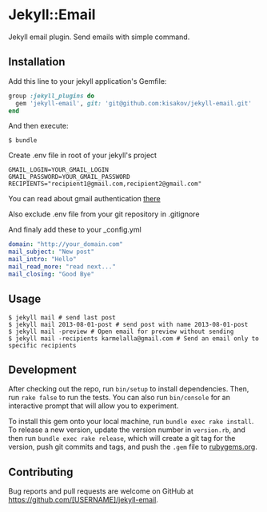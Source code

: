 # Jekyll::Email

Jekyll email plugin. Send emails with simple command.

## Installation

Add this line to your jekyll application's Gemfile:

```ruby
group :jekyll_plugins do
  gem 'jekyll-email', git: 'git@github.com:kisakov/jekyll-email.git'
end
```

And then execute:

    $ bundle

Create .env file in root of your jekyll's project

```
GMAIL_LOGIN=YOUR_GMAIL_LOGIN
GMAIL_PASSWORD=YOUR_GMAIL_PASSWORD
RECIPIENTS="recipient1@gmail.com,recipient2@gmail.com"
```

You can read about gmail authentication [there](http://stackoverflow.com/questions/33918448/ruby-sending-mail-via-gmail-smtp)

Also exclude .env file from your git repository in .gitignore


And finaly add these to your _config.yml

```yml
domain: "http://your_domain.com"
mail_subject: "New post"
mail_intro: "Hello"
mail_read_more: "read next..."
mail_closing: "Good Bye"
```

## Usage

    $ jekyll mail # send last post
    $ jekyll mail 2013-08-01-post # send post with name 2013-08-01-post
    $ jekyll mail -preview # Open email for preview without sending
    $ jekyll mail -recipients karmelalla@gmail.com # Send an email only to specific recipients

## Development

After checking out the repo, run `bin/setup` to install dependencies. Then, run `rake false` to run the tests. You can also run `bin/console` for an interactive prompt that will allow you to experiment.

To install this gem onto your local machine, run `bundle exec rake install`. To release a new version, update the version number in `version.rb`, and then run `bundle exec rake release`, which will create a git tag for the version, push git commits and tags, and push the `.gem` file to [rubygems.org](https://rubygems.org).

## Contributing

Bug reports and pull requests are welcome on GitHub at https://github.com/[USERNAME]/jekyll-email.

